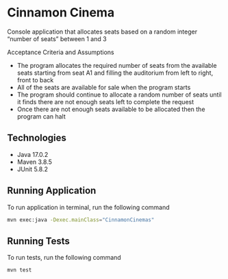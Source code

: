 # Cinnamon Cinema

Console application that allocates seats based on a random integer “number of seats” between 1 and 3

Acceptance Criteria and Assumptions
- The program allocates the required number of seats from the available seats starting from seat A1 and filling the auditorium from
left to right, front to back
- All of the seats are available for sale when the program starts
- The program should continue to allocate a random number of seats until it finds there are not enough seats left to complete the request
- Once there are not enough seats available to be allocated then the program can halt

## Technologies
- Java 17.0.2
- Maven 3.8.5
- JUnit 5.8.2

## Running Application

To run application in terminal, run the following command

```bash
mvn exec:java -Dexec.mainClass="CinnamonCinemas"
```
## Running Tests

To run tests, run the following command

```bash
mvn test
```
